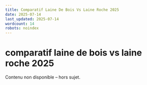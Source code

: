 ```yaml
---
title: Comparatif Laine De Bois Vs Laine Roche 2025
date: 2025-07-14
last_updated: 2025-07-14
wordcount: 14
robots: noindex
---
```


# comparatif laine de bois vs laine roche 2025

Contenu non disponible – hors sujet.